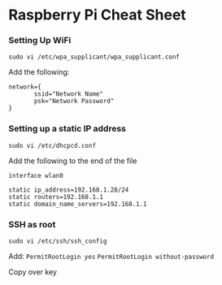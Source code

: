 # Raspberry Pi Cheat Sheet

### Setting Up WiFi

`sudo vi /etc/wpa_supplicant/wpa_supplicant.conf`

Add the following:

```
network={
       ssid="Network Name"
       psk="Network Password"
}
```

### Setting up a static IP address

`sudo vi /etc/dhcpcd.conf`

Add the following to the end of the file

```
interface wlan0

static ip_address=192.168.1.28/24
static routers=192.168.1.1
static domain_name_servers=192.168.1.1
```

### SSH as root

`sudo vi /etc/ssh/ssh_config`

Add:
`PermitRootLogin yes`
`PermitRootLogin without-password`

Copy over key
